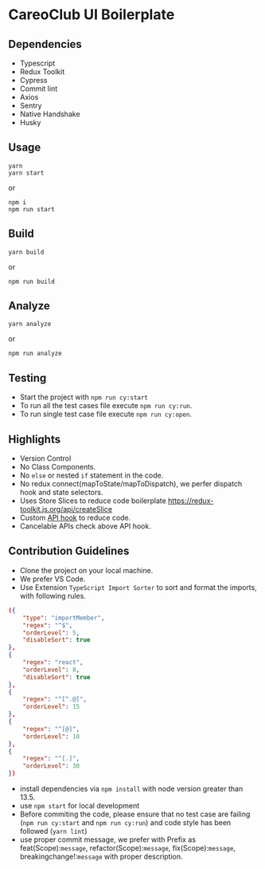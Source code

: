 # CareoClub UI Boilerplate

## Dependencies

-  Typescript
-  Redux Toolkit
-  Cypress
-  Commit lint
-  Axios
-  Sentry
-  Native Handshake
-  Husky

## Usage
```
yarn 
yarn start
```
or
```
npm i 
npm run start
```

## Build
```
yarn build
```
or
```
npm run build
```

## Analyze
```
yarn analyze
```
or
```
npm run analyze
```

## Testing

-   Start the project with `npm run cy:start`
-   To run all the test cases file execute  `npm run cy:run`.
-   To run single test case file execute  `npm run cy:open`.

## Highlights

-   Version Control
-   No Class Components. 
-   No `else` or nested `if` statement in the code.
-   No redux connect(mapToState/mapToDispatch), we perfer dispatch hook and state selectors.
-   Uses Store Slices to reduce code boilerplate https://redux-toolkit.js.org/api/createSlice
-   Custom [API hook](https://github.com/careo-git/careoclub-ui-boilerplate/blob/main/src/Hooks/useService.ts) to reduce code.
-   Cancelable APIs check above API hook.

## Contribution Guidelines

-   Clone the project on your local machine.
-   We prefer VS Code.
-   Use Extension `TypeScript Import Sorter` to sort and format the imports, with following rules.

```json
({
	"type": "importMember",
	"regex": "^$",
	"orderLevel": 5,
	"disableSort": true
},
{
	"regex": "react",
	"orderLevel": 8,
	"disableSort": true
},
{
	"regex": "^[^.@]",
	"orderLevel": 15
},
{
	"regex": "^[@]",
	"orderLevel": 10
},
{
	"regex": "^[.]",
	"orderLevel": 30
})
```

-   install dependencies via `npm install` with node version greater than 13.5.
-   use `npm start` for local development
-   Before commiting the code, please ensure that no test case are failing (`npm run cy:start` and `npm run cy:run`) and code style has been followed (`yarn lint`)
-   use proper commit message, we prefer with Prefix as feat(Scope):`message`, refactor(Scope):`message`, fix(Scope):`message`, breakingchange!:`message` with proper description.
